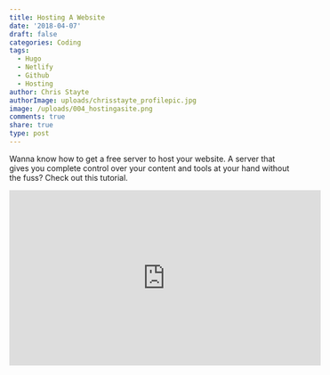 ```yaml
---
title: Hosting A Website
date: '2018-04-07'
draft: false
categories: Coding
tags:
  - Hugo
  - Netlify
  - Github
  - Hosting
author: Chris Stayte
authorImage: uploads/chrisstayte_profilepic.jpg
image: /uploads/004_hostingasite.png
comments: true
share: true
type: post
---
```

Wanna know how to get a free server to host your website. A server that gives you complete control over your content and tools at your hand without the fuss? Check out this tutorial.



<iframe width="560" height="315" src="https://www.youtube.com/embed/GXV-aIQjsJk" frameborder="0" allow="autoplay; encrypted-media" allowfullscreen></iframe>
